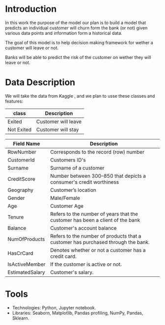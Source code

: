 # Introduction
In this work the purpose of the model our plan is to build a model that predicts an individual customer will churn form the bank (or not) given various data points and information form a historical data.

The goal of this model is to help decision making framework for wether a customer will leave or not.

Banks will be able to predict the risk of the customer on wether they will leave or not.




# Data Description
We will take the data from Kaggle , and we plan to usse these classes and features:
 
 | class  |  Description |
 | ------------- | ------------- |
 | Exited  | Customer will leave |
 | Not Exited | Customer will stay |

| Field Name | Description                                                                                      |
|-----------------------------|---------------------------------------------------------------------------------|
| RowNumber                   | Corresponds to the record (row) number                                          | 
| CustomerId                  | Customers ID's                                                                  |    
| Surname                     | Surname of a customer                                                           |
| CreditScore                 | Number between 300–850 that depicts a consumer's credit worthiness              |
| Geography                   | Customer’s location                                                             |
| Gender                      | Male/Female                                                                     |
| Age                         | Customer Age                                                                    |
| Tenure                      | Refers to the number of years that the customer has been a client of the bank   |
| Balance                     | Customer's account balance                                                      |
| NumOfProducts               | Refers to the number of products that a customer has purchased through the bank.|
| HasCrCard                   | Denotes whether or not a customer has a credit card.                            |
| IsActiveMember              | If the customer is active or not.                                               |
| EstimatedSalary             | Customer's salary.                                                              |





# Tools
* Technologies: Python, Jupyter notebook.
* Libraries: Seaborn, Matplotlib, Pandas profiling, NumPy, Pandas, Sklearn.


